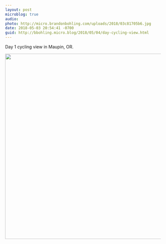 ```yaml
---
layout: post
microblog: true
audio: 
photo: http://micro.brandonbohling.com/uploads/2018/03c81705b6.jpg
date: 2018-05-03 20:54:41 -0700
guid: http://bbohling.micro.blog/2018/05/04/day-cycling-view.html
---
```

Day 1 cycling view in Maupin, OR.

<img src="http://micro.brandonbohling.com/uploads/2018/03c81705b6.jpg" width="600" height="599" />
